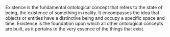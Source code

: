 

Existence is the fundamental ontological concept that refers to the state of being, the existence of something in reality. It encompasses the idea that objects or entities have a distinctive being and occupy a specific space and time. Existence is the foundation upon which all other ontological concepts are built, as it pertains to the very essence of the things that exist.

##